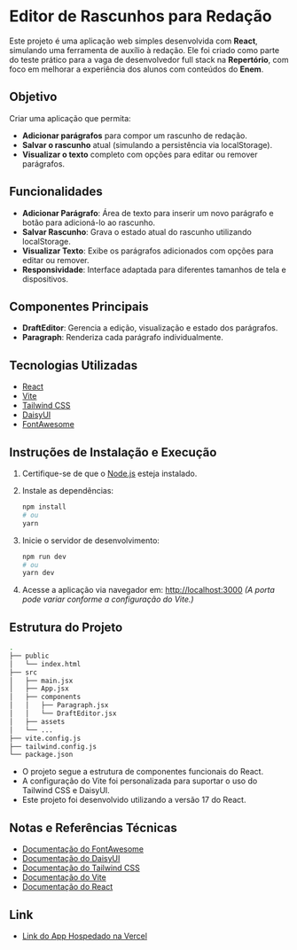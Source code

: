 # Editor de Rascunhos para Redação

Este projeto é uma aplicação web simples desenvolvida com **React**, simulando
uma ferramenta de auxílio à redação. Ele foi criado como parte do teste prático
para a vaga de desenvolvedor full stack na **Repertório**, com foco em melhorar
a experiência dos alunos com conteúdos do **Enem**.

## Objetivo

Criar uma aplicação que permita:

- **Adicionar parágrafos** para compor um rascunho de redação.
- **Salvar o rascunho** atual (simulando a persistência via localStorage).
- **Visualizar o texto** completo com opções para editar ou remover parágrafos.

## Funcionalidades

- **Adicionar Parágrafo**: Área de texto para inserir um novo parágrafo e botão
  para adicioná-lo ao rascunho.
- **Salvar Rascunho**: Grava o estado atual do rascunho utilizando localStorage.
- **Visualizar Texto**: Exibe os parágrafos adicionados com opções para editar
  ou remover.
- **Responsividade**: Interface adaptada para diferentes tamanhos de tela e
  dispositivos.

## Componentes Principais

- **DraftEditor**: Gerencia a edição, visualização e estado dos parágrafos.
- **Paragraph**: Renderiza cada parágrafo individualmente.

## Tecnologias Utilizadas

- [React](https://reactjs.org/)
- [Vite](https://vitejs.dev/)
- [Tailwind CSS](https://tailwindcss.com/)
- [DaisyUI](https://daisyui.com/)
- [FontAwesome](https://fontawesome.com/)

## Instruções de Instalação e Execução

1. Certifique-se de que o [Node.js](https://nodejs.org/) esteja instalado.
2. Instale as dependências:

   ```bash
   npm install
   # ou
   yarn
   ```

3. Inicie o servidor de desenvolvimento:

   ```bash
   npm run dev
   # ou
   yarn dev
   ```

4. Acesse a aplicação via navegador em:
   [http://localhost:3000](http://localhost:3000) _(A porta pode variar conforme
   a configuração do Vite.)_

## Estrutura do Projeto

```bash
.
├── public
│   └── index.html
├── src
│   ├── main.jsx
│   ├── App.jsx
│   ├── components
│   │   ├── Paragraph.jsx
│   │   └── DraftEditor.jsx
│   ├── assets
│   └── ...
├── vite.config.js
├── tailwind.config.js
└── package.json
```

- O projeto segue a estrutura de componentes funcionais do React.
- A configuração do Vite foi personalizada para suportar o uso do Tailwind CSS e
  DaisyUI.
- Este projeto foi desenvolvido utilizando a versão 17 do React.

## Notas e Referências Técnicas

- [Documentação do FontAwesome](https://fontawesome.com/docs)
- [Documentação do DaisyUI](https://daisyui.com/docs)
- [Documentação do Tailwind CSS](https://tailwindcss.com/docs)
- [Documentação do Vite](https://vitejs.dev/guide/)
- [Documentação do React](https://reactjs.org/docs/getting-started.html)

## Link

- [Link do App Hospedado na Vercel](https://react-js-draft-editor.vercel.app/)
